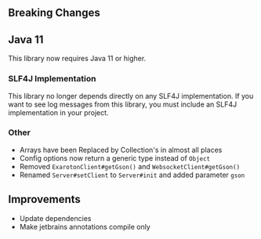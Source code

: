 ## Breaking Changes
## Java 11
This library now requires Java 11 or higher.

### SLF4J Implementation
This library no longer depends directly on any SLF4J implementation. If you want to see log messages
from this library, you must include an SLF4J implementation in your project.

### Other
- Arrays have been Replaced by Collection's in almost all places
- Config options now return a generic type instead of `Object`
- Removed `ExarotonClient#getGson()` and `WebsocketClient#getGson()`
- Renamed `Server#setClient` to `Server#init` and added parameter `gson`

## Improvements
- Update dependencies
- Make jetbrains annotations compile only
